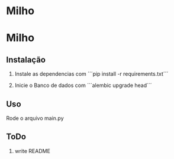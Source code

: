 # Milho
# Milho

## Instalação

1. Instale as dependencias com ´´´pip install -r requirements.txt´´´

2. Inicie o Banco de dados com ´´´alembic upgrade head´´´

## Uso

Rode o arquivo main.py

## ToDo

1. write README
